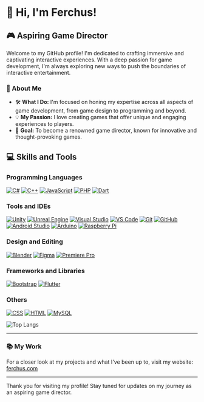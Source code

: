 # 👋 Hi, I'm Ferchus!

## 🎮 Aspiring Game Director

Welcome to my GitHub profile! I'm dedicated to crafting immersive and captivating interactive experiences. With a deep passion for game development, I'm always exploring new ways to push the boundaries of interactive entertainment.

### 🌟 About Me

- 🛠️ **What I Do:** I'm focused on honing my expertise across all aspects of game development, from game design to programming and beyond.
- 💡 **My Passion:** I love creating games that offer unique and engaging experiences to players.
- 🎯 **Goal:** To become a renowned game director, known for innovative and thought-provoking games.

## 💻 Skills and Tools

### Programming Languages
[![C#](https://skillicons.dev/icons?i=cs)][skill-icons]
[![C++](https://skillicons.dev/icons?i=cpp)][skill-icons]
[![JavaScript](https://skillicons.dev/icons?i=js)][skill-icons]
[![PHP](https://skillicons.dev/icons?i=php)][skill-icons]
[![Dart](https://skillicons.dev/icons?i=dart)][skill-icons]

### Tools and IDEs
[![Unity](https://skillicons.dev/icons?i=unity)][skill-icons]
[![Unreal Engine](https://skillicons.dev/icons?i=unreal)][skill-icons]
[![Visual Studio](https://skillicons.dev/icons?i=visualstudio)][skill-icons]
[![VS Code](https://skillicons.dev/icons?i=vscode)][skill-icons]
[![Git](https://skillicons.dev/icons?i=git)][skill-icons]
[![GitHub](https://skillicons.dev/icons?i=github)][skill-icons]
[![Android Studio](https://skillicons.dev/icons?i=androidstudio)][skill-icons]
[![Arduino](https://skillicons.dev/icons?i=arduino)][skill-icons]
[![Raspberry Pi](https://skillicons.dev/icons?i=raspberrypi)][skill-icons]

### Design and Editing
[![Blender](https://skillicons.dev/icons?i=blender)][skill-icons]
[![Figma](https://skillicons.dev/icons?i=figma)][skill-icons]
[![Premiere Pro](https://skillicons.dev/icons?i=pr)][skill-icons]

### Frameworks and Libraries
[![Bootstrap](https://skillicons.dev/icons?i=bootstrap)][skill-icons]
[![Flutter](https://skillicons.dev/icons?i=flutter)][skill-icons]

### Others
[![CSS](https://skillicons.dev/icons?i=css)][skill-icons]
[![HTML](https://skillicons.dev/icons?i=html)][skill-icons]
[![MySQL](https://skillicons.dev/icons?i=mysql)][skill-icons]

[skill-icons]: https://github.com/tandpfun/skill-icons

![Top Langs](https://github-readme-stats.vercel.app/api/top-langs/?username=FerchusGames&layout=compact&theme=transparent)

---

### 📚 My Work

For a closer look at my projects and what I've been up to, visit my website: [ferchus.com](http://ferchus.com)

---

Thank you for visiting my profile! Stay tuned for updates on my journey as an aspiring game director.
